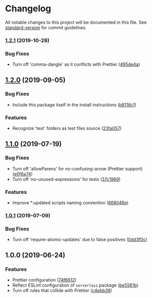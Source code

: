 # Changelog

All notable changes to this project will be documented in this file. See [standard-version](https://github.com/conventional-changelog/standard-version) for commit guidelines.

### [1.2.1](https://github.com/serverless/eslint-config/compare/v1.2.0...v1.2.1) (2019-10-28)

### Bug Fixes

- Turn off 'comma-dangle' as it conflicts with Prettier ([495de4a](https://github.com/serverless/eslint-config/commit/495de4a))

## [1.2.0](https://github.com/serverless/eslint-config/compare/v1.1.0...v1.2.0) (2019-09-05)

### Bug Fixes

- Include this package itself in the install instructions ([b8116c1](https://github.com/serverless/eslint-config/commit/b8116c1))

### Features

- Recognize 'test' folders as test files source ([23fa057](https://github.com/serverless/eslint-config/commit/23fa057))

## [1.1.0](https://github.com/serverless/eslint-config/compare/v1.0.1...v1.1.0) (2019-07-19)

### Bug Fixes

- Turn off 'allowParens' for no-confusing-arrow (Prettier support) ([e0f6a74](https://github.com/serverless/eslint-config/commit/e0f6a74))
- Turn off 'no-unused-expressions' for tests ([37c1969](https://github.com/serverless/eslint-config/commit/37c1969))

### Features

- Improve \*:updated scripts naming convention ([868046e](https://github.com/serverless/eslint-config/commit/868046e))

### [1.0.1](https://github.com/serverless/eslint-config/compare/v1.0.0...v1.0.1) (2019-07-09)

### Bug Fixes

- Turn off 'require-atomic-updates' due to false positives ([0dd3f0c](https://github.com/serverless/eslint-config/commit/0dd3f0c))

## 1.0.0 (2019-06-24)

### Features

- Prettier configuration ([74f6612](https://github.com/serverless/eslint-config/commit/74f6612))
- Reflect ESLint configuration of `serverless` package ([be5561b](https://github.com/serverless/eslint-config/commit/be5561b))
- Turn off rules that collide with Prettier ([c4ebb38](https://github.com/serverless/eslint-config/commit/c4ebb38))
